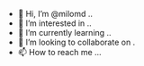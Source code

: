 - 👋 Hi, I’m @milomd ..
- 👀 I’m interested in ..
- 🌱 I’m currently learning ..
- 💞️ I’m looking to collaborate on .
- 📫 How to reach me ...

<!---
milomd/milomd is a ✨ special ✨ repository because its `README.md` (this file) appears on your GitHub profile.
You can click the Preview link to take a look at your changes.
--->

